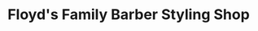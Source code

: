 ---
title: "Floyd's Family Barber Styling Shop"
url: /berea/floyds-family-barber-styling-shop/
shop: shop
---